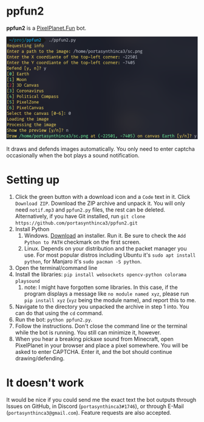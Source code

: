 # ppfun2
**ppfun2** is a [PixelPlanet.Fun](https://pixelplanet.fun/) bot.

![](promo.png)

It draws and defends images automatically. You only need to enter captcha occasionally when the bot plays a sound notification.

# Setting up
1. Click the green button with a download icon and a `Code` text in it. Click `Download ZIP`. Download the ZIP archive and unpack it. You will only need `notif.mp3` and `ppfun2.py` files, the rest can be deleted. Alternatively, if you have Git installed, run `git clone https://github.com/portasynthinca3/ppfun2.git`
2. Install Python
    1. Windows. [Download](https://www.python.org/downloads/) an installer. Run it. Be sure to check the `Add Python to PATH` checkmark on the first screen.
    2. Linux. Depends on your distribution and the packet manager you use. For most popular distros including Ubuntu it's `sudo apt install python`, for Manjaro it's `sudo pacman -S python`.
3. Open the terminal/command line
4. Install the libraries: `pip install websockets opencv-python colorama playsound`
    1. note: I might have forgotten some libraries. In this case, if the program displays a message like `no module named xyz`, please run `pip install xyz` (`xyz` being the module name), and report this to me.
5. Navigate to the directory you unpacked the archive in step 1 into. You can do that using the `cd` command.
6. Run the bot: `python ppfun2.py`.
7. Follow the instructions. Don't close the command line or the terminal while the bot is running. You still can minimize it, however.
8. When you hear a breaking pickaxe sound from Minecraft, open PixelPlanet in your browser and place a pixel somewhere. You will be asked to enter CAPTCHA. Enter it, and the bot should continue drawing/defending.

# It doesn't work
It would be nice if you could send me the exact text the bot outputs through Issues on GitHub, in Discord (`portasynthinca3#1746`), or through E-Mail (`portasynthinca3@gmail.com`). Feature requests are also accepted.
